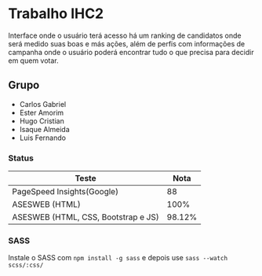 # Trabalho IHC2
Interface onde o usuário terá acesso há um ranking de candidatos onde será medido suas boas e más ações, além de perfis com informações de campanha onde o usuário poderá encontrar tudo o que precisa para decidir em quem votar.

## Grupo
- Carlos Gabriel
- Ester Amorim
- Hugo Cristian
- Isaque Almeida
- Luis Fernando

### Status
| Teste                                           | Nota       	|
|-----------------------------------------------	|-----------	|
| PageSpeed Insights(Google)                   	  | 88         	|
| ASESWEB (HTML)                                  | 100%      	|
| ASESWEB (HTML, CSS, Bootstrap e JS)            	| 98.12% 	    |

### SASS
Instale o SASS com `npm install -g sass` e depois use `sass --watch scss/:css/`